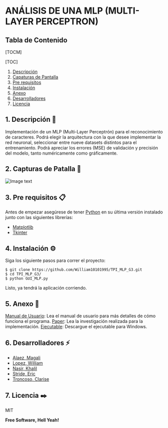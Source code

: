 # ANÁLISIS DE UNA MLP (MULTI-LAYER PERCEPTRON)
## Tabla de Contenido
[TOCM]

[TOC]
1. [Descripción](#descripcion)
2. [Capaturas de Pantalla](#capturas-de-pantalla) 
3. [Pre requisitos](#pre-requisitos)
4. [Instalación](#instalacion)
5. [Anexo](#Anexo)
6. [Desarrolladores](#desarrolladores)
7. [Licencia](#licencia)


## 1. Descripción 🚀

Implementación de un MLP (Multi-Layer Perceptrón) para el reconocimiento de caracteres. Podrá elegir la arquitectura con la que desee implementar la red neuronal, seleccionar entre nueve datasets distintos para el entrenamiento. Podrá apreciar los errores (MSE) de validación y precisión del modelo, tanto numéricamente como gráficamente.   
## 2. Capturas de Patalla 📸
![Image text](https://www.united-internet.de/fileadmin/user_upload/Brands/Downloads/Logo_IONOS_by.jpg)

## 3. Pre requisitos 📋
Antes de empezar asegúrese de tener [Python](https://www.python.org/downloads/) en su última versión instalado junto con las siguientes librerías:
* [Matplotlib](https://matplotlib.org/)
* [Tkinter](https://docs.python.org/es/3/library/tkinter.html)

## 4. Instalación ⚙️
Siga los siguiente pasos para correr el proyecto: 
```
$ git clone https://github.com/William10101995/TPI_MLP_G3.git
$ cd TPI_MLP_G3/
$ python GUI_MLP.py
```
Listo, ya tendrá la aplicación corriendo.
## 5. Anexo 📢
[Manual de Usuario](https://docs.google.com/document/d/19M3iYvb9ULzEZd5bb4UNLF2F1M0wWV1SPfvS3jlY3G0/edit?usp=drivesdk): Lea el manual de usuario para más detalles de cómo funciona el programa.
[Paper](https://docs.google.com/document/d/17riM6g8YNuGtf7qouLALgSh9Uf-6l2x71wXRPA_4vqo/edit?usp=drivesdk): Lea la investigación realizada para la implementación.
[Ejecutable](https://drive.google.com/drive/folders/1ucEHDrmnNawJMfwGzA1HhuOt8tj7CZaq): Descargue el ejecutable para Windows.

## 6. Desarrolladores ⚡
* [Alaez, Magali](https://github.com/MagaAlaez)
* [Lopez, William](https://github.com/William10101995)
* [Nasir, Khalil](https://github.com/KhalilKAN)
* [Stride, Eric](https://github.com/StrideEric)
* [Troncoso, Clarise](https://github.com/ClariseT)

## 7. Licencia ✒️

MIT

**Free Software, Hell Yeah!**
